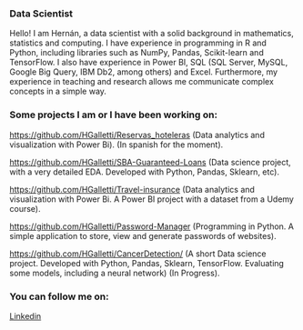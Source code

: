 ### Data Scientist
Hello! I am Hernán, a data scientist with a solid background in mathematics, statistics and computing. I have experience in programming in R and Python, including libraries such as NumPy, Pandas, Scikit-learn and TensorFlow. I also have experience in Power BI, SQL (SQL Server, MySQL, Google Big Query, IBM Db2, among others) and Excel.
Furthermore, my experience in teaching and research allows me communicate complex concepts in a simple way.

### Some projects I am or I have been working on:

https://github.com/HGalletti/Reservas_hoteleras (Data analytics and visualization with Power Bi).  (In spanish for the moment).

https://github.com/HGalletti/SBA-Guaranteed-Loans (Data science project, with a very detailed EDA. Developed with Python, Pandas, Sklearn, etc).

https://github.com/HGalletti/Travel-insurance (Data analytics and visualization with Power Bi. A Power BI project with a dataset from a Udemy course).

https://github.com/HGalletti/Password-Manager (Programming in Python. A simple application to store, view and generate passwords of websites). 

https://github.com/HGalletti/CancerDetection/ (A short Data science project. Developed with Python, Pandas, Sklearn, TensorFlow. Evaluating some models, including a neural network) (In Progress).

### You can follow me on:

[Linkedin](https://www.linkedin.com/in/hern%C3%A1n-galletti/)
